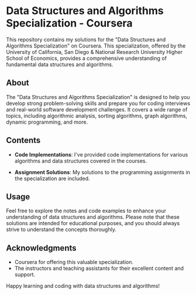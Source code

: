 # Data Structures and Algorithms Specialization - Coursera

This repository contains my solutions for the "Data Structures and Algorithms Specialization" on Coursera. This specialization, offered by the University of California, San Diego & National Research University Higher School of Economics, provides a comprehensive understanding of fundamental data structures and algorithms.

## About

The "Data Structures and Algorithms Specialization" is designed to help you develop strong problem-solving skills and prepare you for coding interviews and real-world software development challenges. It covers a wide range of topics, including algorithmic analysis, sorting algorithms, graph algorithms, dynamic programming, and more.

## Contents

- **Code Implementations**: I've provided code implementations for various algorithms and data structures covered in the courses.

- **Assignment Solutions**: My solutions to the programming assignments in the specialization are included.

## Usage

Feel free to explore the notes and code examples to enhance your understanding of data structures and algorithms. Please note that these solutions are intended for educational purposes, and you should always strive to understand the concepts thoroughly.

## Acknowledgments

- Coursera for offering this valuable specialization.
- The instructors and teaching assistants for their excellent content and support.

Happy learning and coding with data structures and algorithms!
